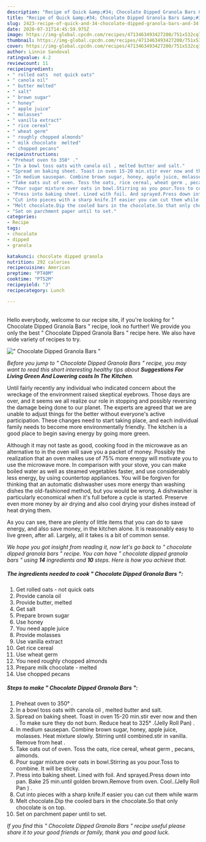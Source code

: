 ```yaml
---
description: "Recipe of Quick &amp;#34; Chocolate Dipped Granola Bars &amp;#34;"
title: "Recipe of Quick &amp;#34; Chocolate Dipped Granola Bars &amp;#34;"
slug: 2423-recipe-of-quick-and-34-chocolate-dipped-granola-bars-and-34
date: 2020-07-31T14:45:59.975Z
image: https://img-global.cpcdn.com/recipes/4713463493427200/751x532cq70/chocolate-dipped-granola-bars-recipe-main-photo.jpg
thumbnail: https://img-global.cpcdn.com/recipes/4713463493427200/751x532cq70/chocolate-dipped-granola-bars-recipe-main-photo.jpg
cover: https://img-global.cpcdn.com/recipes/4713463493427200/751x532cq70/chocolate-dipped-granola-bars-recipe-main-photo.jpg
author: Linnie Sandoval
ratingvalue: 4.2
reviewcount: 11
recipeingredient:
- " rolled oats  not quick oats"
- " canola oil"
- " butter melted"
- " salt"
- " brown sugar"
- " honey"
- " apple juice"
- " molasses"
- " vanilla extract"
- " rice cereal"
- " wheat germ"
- " roughly chopped almonds"
- " milk chocolate  melted"
- " chopped pecans"
recipeinstructions:
- "Preheat oven to 350° ."
- "In a bowl toss oats with canola oil , melted butter and salt."
- "Spread on baking sheet. Toast in oven 15-20 min.stir ever now and then . To make sure they do not burn. Reduce heat to 325° .(Jelly Roll Pan) ."
- "In medium sausepan. Combine brown sugar, honey, apple juice, molasses. Heat mixture slowly. Stirring until combined.stir in vanilla. Remove from heat ."
- "Take oats out of oven. Toss the oats, rice cereal, wheat germ , pecans, almonds."
- "Pour sugar mixture over oats in bowl.Stirring as you pour.Toss to combine. It will be sticky."
- "Press into baking sheet. Lined with foil. And sprayed.Press down into pan. Bake 25 min.until golden brown.Remove from oven. Cool..(Jelly Roll Pan ) ."
- "Cut into pieces with a sharp knife.If easier you can cut them while warm"
- "Melt chocolate.Dip the cooled bars in the chocolate.So that only chocolate is on top."
- "Set on parchment paper until to set."
categories:
- Recipe
tags:
- chocolate
- dipped
- granola

katakunci: chocolate dipped granola 
nutrition: 292 calories
recipecuisine: American
preptime: "PT40M"
cooktime: "PT52M"
recipeyield: "3"
recipecategory: Lunch

---
```

<br>
Hello everybody, welcome to our recipe site, if you're looking for &#34; Chocolate Dipped Granola Bars &#34; recipe, look no further! We provide you only the best &#34; Chocolate Dipped Granola Bars &#34; recipe here. We also have wide variety of recipes to try.
<br>


![&#34; Chocolate Dipped Granola Bars &#34;](https://img-global.cpcdn.com/recipes/4713463493427200/751x532cq70/chocolate-dipped-granola-bars-recipe-main-photo.jpg)

<i>Before you jump to &#34; Chocolate Dipped Granola Bars &#34; recipe, you may want to read this short interesting healthy tips about 
<strong>Suggestions For Living Green And Lowering costs In The Kitchen</strong>.</i>
</br>

Until fairly recently any individual who indicated concern about the wreckage of the environment raised skeptical eyebrows. Those days are over, and it seems we all realize our role in stopping and possibly reversing the damage being done to our planet. The experts are agreed that we are unable to adjust things for the better without everyone's active participation. These changes need to start taking place, and each individual family needs to become more environmentally friendly. The kitchen is a good place to begin saving energy by going more green.

Although it may not taste as good, cooking food in the microwave as an alternative to in the oven will save you a packet of money. Possibly the realization that an oven makes use of 75% more energy will motivate you to use the microwave more. In comparison with your stove, you can make boiled water as well as steamed vegetables faster, and use considerably less energy, by using countertop appliances. You will be forgiven for thinking that an automatic dishwasher uses more energy than washing dishes the old-fashioned method, but you would be wrong. A dishwasher is particularly economical when it's full before a cycle is started. Preserve even more money by air drying and also cool drying your dishes instead of heat drying them.

As you can see, there are plenty of little items that you can do to save energy, and also save money, in the kitchen alone. It is reasonably easy to live green, after all. Largely, all it takes is a bit of common sense.


<i>We hope you got insight from reading it, now let's go back to &#34; chocolate dipped granola bars &#34; recipe. You can have &#34; chocolate dipped granola bars &#34; using <strong>14</strong> ingredients and <strong>10</strong> steps. Here is how you achieve that.
</i>

##### The ingredients needed to cook &#34; Chocolate Dipped Granola Bars &#34;:

1. Get  rolled oats - not quick oats
1. Provide  canola oil
1. Provide  butter, melted
1. Get  salt
1. Prepare  brown sugar
1. Use  honey
1. You need  apple juice
1. Provide  molasses
1. Use  vanilla extract
1. Get  rice cereal
1. Use  wheat germ
1. You need  roughly chopped almonds
1. Prepare  milk chocolate - melted
1. Use  chopped pecans


##### Steps to make &#34; Chocolate Dipped Granola Bars &#34;:

1. Preheat oven to 350° .
1. In a bowl toss oats with canola oil , melted butter and salt.
1. Spread on baking sheet. Toast in oven 15-20 min.stir ever now and then . To make sure they do not burn. Reduce heat to 325° .(Jelly Roll Pan) .
1. In medium sausepan. Combine brown sugar, honey, apple juice, molasses. Heat mixture slowly. Stirring until combined.stir in vanilla. Remove from heat .
1. Take oats out of oven. Toss the oats, rice cereal, wheat germ , pecans, almonds.
1. Pour sugar mixture over oats in bowl.Stirring as you pour.Toss to combine. It will be sticky.
1. Press into baking sheet. Lined with foil. And sprayed.Press down into pan. Bake 25 min.until golden brown.Remove from oven. Cool..(Jelly Roll Pan ) .
1. Cut into pieces with a sharp knife.If easier you can cut them while warm
1. Melt chocolate.Dip the cooled bars in the chocolate.So that only chocolate is on top.
1. Set on parchment paper until to set.


<i>If you find this &#34; Chocolate Dipped Granola Bars &#34; recipe useful please share it to your good friends or family, thank you and good luck.</i>
